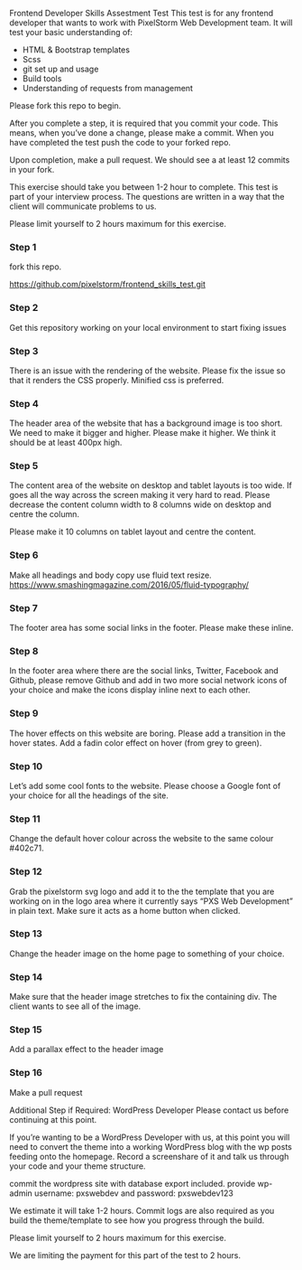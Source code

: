 Frontend Developer Skills Assestment Test
This test is for any frontend developer that wants to work with PixelStorm Web Development team. It will test your basic understanding of:

* HTML & Bootstrap templates
* Scss
* git set up and usage
* Build tools
* Understanding of requests from management

Please fork this repo to begin.

After you complete a step, it is required that you commit your code. This means, when you’ve done a change, please make a commit. When you have completed the test push the code to your forked repo.

Upon completion, make a pull request. We should see a at least 12 commits in your fork.

This exercise should take you between 1-2 hour to complete. This test is part of your interview process. The questions are written in a way that the client will communicate problems to us.

Please limit yourself to 2 hours maximum for this exercise.

### Step 1
fork this repo.

https://github.com/pixelstorm/frontend_skills_test.git

### Step 2
Get this repository working on your local environment to start fixing issues

### Step 3
There is an issue with the rendering of the website. Please fix the issue so that it renders the CSS properly. Minified css is preferred.

### Step 4
The header area of the website that has a background image is too short. We need to make it bigger and higher. Please make it higher. We think it should be at least 400px high.

### Step 5
The content area of the website on desktop and tablet layouts is too wide. If goes all the way across the screen making it very hard to read. Please decrease the content column width to 8 columns wide on desktop and centre the column.

Please make it 10 columns on tablet layout and centre the content.


### Step 6
Make all headings and body copy use fluid text resize.
https://www.smashingmagazine.com/2016/05/fluid-typography/

### Step 7
The footer area has some social links in the footer. Please make these inline.

### Step 8
In the footer area where there are the social links, Twitter, Facebook and Github, please remove Github and add in two more social network icons of your choice and make the icons display inline next to each other.

### Step 9
The hover effects on this website are boring. Please add a transition in the hover states. Add a fadin color effect on hover (from grey to green).

### Step 10
Let’s add some cool fonts to the website. Please choose a Google font of your choice for all the headings of the site.

### Step 11
Change the default hover colour across the website to the same colour #402c71.

### Step 12
Grab the pixelstorm svg logo and add it to the the template that you are working on in the logo area where it currently says “PXS Web Development” in plain text. Make sure it acts as a home button when clicked.

### Step 13
Change the header image on the home page to something of your choice.

### Step 14
Make sure that the header image stretches to fix the containing div. The client wants to see all of the image.

### Step 15
Add a parallax effect to the header image

### Step 16 
Make a pull request

Additional Step if Required: WordPress Developer
Please contact us before continuing at this point.

If you’re wanting to be a WordPress Developer with us, at this point you will need to convert the theme into a working WordPress blog with the wp posts feeding onto the homepage. Record a screenshare of it and talk us through your code and your theme structure.


commit the wordpress site with database export included.
provide wp-admin username: pxswebdev and password: pxswebdev123

We estimate it will take 1-2 hours. Commit logs are also required as you build the theme/template to see how you progress through the build.

Please limit yourself to 2 hours maximum for this exercise.

We are limiting the payment for this part of the test to 2 hours.
